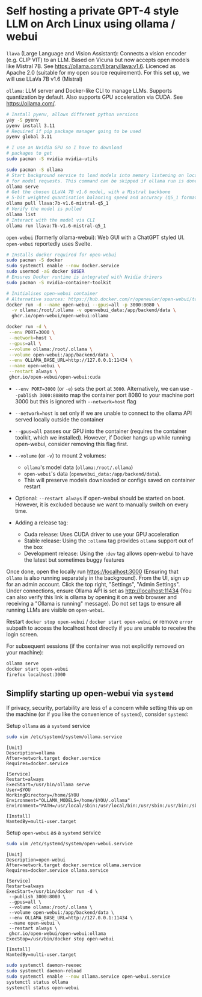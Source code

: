 # Self hosting a private GPT-4 style LLM on Arch Linux using ollama / webui

`llava` (Large Language and Vision Assistant): Connects a vision encoder (e.g. CLIP VIT) to an LLM. Based on Vicuna but now accepts open models like Mistral 7B. See <https://ollama.com/library/llava:v1.6>. Licenced as Apache 2.0 (suitable for my open source requirement). For this set up, we will use LLaVa 7B v1.6 (Mistral)

`ollama`: LLM server and Docker-like CLI to manage LLMs. Supports quantization by default. Also supports GPU acceleration via CUDA. See <https://ollama.com/>. 

```sh
# Install pyenv, allows different python versions
yay -S pyenv
pyenv install 3.11
# Required if pip package manager going to be used
pyenv global 3.11

# I use an Nvidia GPU so I have to download
# packages to get
sudo pacman -S nvidia nvidia-utils

sudo pacman -S ollama
# Start background service to load models into memory listening on localhost:11434
# for model requests. This command can be skipped if ollama run is done already
ollama serve
# Get the chosen LLaVA 7B v1.6 model, with a Mistral backbone
# 5-bit weighted quantisation balancing speed and accuracy (Q5_1 format)
ollama pull llava:7b-v1.6-mistral-q5_1
# Verify the model is pulled
ollama list
# Interact with the model via CLI
ollama run llava:7b-v1.6-mistral-q5_1
```

`open-webui` (formerly ollama-webui): Web GUI with a ChatGPT styled UI. `open-webui` reportedly uses Svelte.

```sh
# Installs docker required for open-webui
sudo pacman -S docker
sudo systemctl enable --now docker.service
sudo usermod -aG docker $USER
# Ensures Docker runtime is integrated with Nvidia drivers
sudo pacman -S nvidia-container-toolkit

# Initialises open-webui container
# Alternative sources: https://hub.docker.com/r/openeuler/open-webui/tags
docker run -d --name open-webui --gpus=all -p 3000:8080 \
  -v ollama:/root/.ollama -v openwebui_data:/app/backend/data \
  ghcr.io/open-webui/open-webui:ollama

docker run -d \
 --env PORT=3000 \
 --network=host \
 --gpus=all \
 --volume ollama:/root/.ollama \
 --volume open-webui:/app/backend/data \
 --env OLLAMA_BASE_URL=http://127.0.0.1:11434 \
 --name open-webui \
 --restart always \
 ghcr.io/open-webui/open-webui:cuda
```

- `--env PORT=3000` (or `-e`) sets the port at `3000`. Alternatively, we can use `--publish 3000:8080`to map the container port 8080 to your machine port 3000 but this is ignored with `--network=host` flag
- `--network=host` is set only if we are unable to connect to the ollama API served locally outside the container
- `--gpus=all` passes our GPU into the container (requires the container toolkit, which we installed). However, if Docker hangs up while running open-webui, consider removing
this flag first.
- `--volume` (or `-v`) to mount 2 volumes:
  - `ollama`'s model data (`ollama:/root/.ollama`)
  - `open-webui`'s data (`openwebui_data:/app/backend/data`).
  - This will preserve models downloaded or configs saved on container restart

- Optional: `--restart always` if open-webui should be started on boot. However, it is excluded because we want to manually switch on every time.
- Adding a release tag:
  - Cuda release: Uses CUDA driver to use your GPU acceleration
  - Stable release: Using the `:ollama` tag provides `ollama` support out of the box
  - Development release: Using the `:dev` tag allows open-webui to have the latest but sometimes buggy features

Once done, open the locally run <https://localhost:3000> (Ensuring that `ollama` is also running separately in the background). From the UI, sign up for an admin account. Click the top right, "Settings", "Admin Settings". Under connections, ensure Ollama API is set as <http://localhost:11434> (You can also verify this link is ollama by opening it on a web browser and receiving a "Ollama is running" message). Do not set tags to ensure all running LLMs are visible on `open-webui`.

Restart `docker stop open-webui` / `docker start open-webui` or remove `error` subpath to access the localhost host directly if you are unable to receive the login screen.

For subsequent sessions (if the container was not explicitly removed on your machine):

```sh
ollama serve
docker start open-webui
firefox localhost:3000
```

## Simplify starting up open-webui via `systemd`

If privacy, security, portability are less of a concern while setting this up on the machine (or if you like the convenience of `systemd`), consider `systemd`:

Setup `ollama` as a `systemd` service

```sh
sudo vim /etc/systemd/system/ollama.service
```

```vim
[Unit]
Description=ollama
After=network.target docker.service
Requires=docker.service

[Service]
Restart=always
ExecStart=/usr/bin/ollama serve
User=$YOU
WorkingDirectory=/home/$YOU
Environment="OLLAMA_MODELS=/home/$YOU/.ollama"
Environment="PATH=/usr/local/sbin:/usr/local/bin:/usr/sbin:/usr/bin:/sbin:/bin"

[Install]
WantedBy=multi-user.target
```

Setup `open-webui` as a `systemd` service

```sh
sudo vim /etc/systemd/system/open-webui.service
```


```vim
[Unit]
Description=open-webui
After=network.target docker.service ollama.service
Requires=docker.service ollama.service

[Service]
Restart=always
ExecStart=/usr/bin/docker run -d \
 --publish 3000:8080 \
 --gpus=all \
 --volume ollama:/root/.ollama \
 --volume open-webui:/app/backend/data \
 --env OLLAMA_BASE_URL=http://127.0.0.1:11434 \
 --name open-webui \
 --restart always \
 ghcr.io/open-webui/open-webui:ollama
ExecStop=/usr/bin/docker stop open-webui

[Install]
WantedBy=multi-user.target
```

```sh
sudo systemctl daemon-reexec
sudo systemctl daemon-reload
sudo systemctl enable --now ollama.service open-webui.service
systemctl status ollama
systemctl status open-webui
```